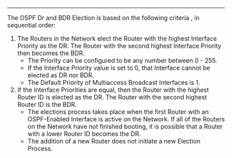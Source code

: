 
---
The OSPF Dr and BDR Election is based on the following criteria , in sequential order:
1. The Routers in the Network elect the Router with the highest Interface Priority as the DR.
   The Router with the second highest Interface Priority then becomes the BDR.
   - The Priority can be configured to be any number between 0 - 255.
   - If the Interface Priority value is set to 0, that Interface cannot be elected as DR nor BDR.
   - The Default Priority of Multiaccess Broadcast Interfaces is 1.
2. If the Interface Priorities are equal, then the Router with the highest Router ID is elected as the DR.
   The Router with the second highest Router ID is the BDR.
   - The elections process takes place when the first Router with an OSPF-Enabled Interface is active on the Network.
     If all of the Routers on the Network have not finished booting, it is possible that a Router with a lower Router ID becomes the DR.
   - The addition of a new Router does not initiate a new Election Process.
